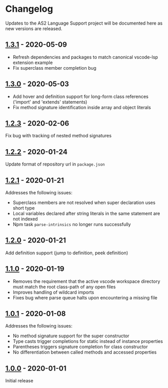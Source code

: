 # Changelog

Updates to the AS2 Language Support project will be documented here as new versions are released.

## [1.3.1](https://github.com/admvx/as2-language-support/compare/v1.3.0...v1.3.1) - 2020-05-09
- Refresh dependencies and packages to match canonical vscode-lsp extension example
- Fix superclass member completion bug

## [1.3.0](https://github.com/admvx/as2-language-support/compare/v1.2.3...v1.3.0) - 2020-05-03
- Add hover and definition support for long-form class references ('import' and 'extends' statements)
- Fix method signature identification inside array and object literals

## [1.2.3](https://github.com/admvx/as2-language-support/compare/v1.2.2...v1.2.3) - 2020-02-06
Fix bug with tracking of nested method signatures

## [1.2.2](https://github.com/admvx/as2-language-support/compare/v1.2.1...v1.2.2) - 2020-01-24
Update format of repository url in `package.json`

## [1.2.1](https://github.com/admvx/as2-language-support/compare/v1.2.0...v1.2.1) - 2020-01-21
Addresses the following issues:
- Superclass members are not resolved when super declaration uses short type
- Local variables declared after string literals in the same statement are not indexed
- Npm task `parse-intrinsics` no longer runs successfully

## [1.2.0](https://github.com/admvx/as2-language-support/compare/v1.1.0...v1.2.0) - 2020-01-21
Add definition support (jump to definition, peek definition)

## [1.1.0](https://github.com/admvx/as2-language-support/compare/v1.0.1...v1.1.0) - 2020-01-19
- Removes the requirement that the active vscode workspace directory must match the root class-path of any open files
- Improves handling of wildcard imports
- Fixes bug where parse queue halts upon encountering a missing file

## [1.0.1](https://github.com/admvx/as2-language-support/compare/v1.0.0...v1.0.1) - 2020-01-08
Addresses the following issues:
- No method signature support for the super constructor
- Type casts trigger completions for static instead of instance properties
- Parentheses triggers signature completion for class constructor
- No differentiation between called methods and accessed properties

## [1.0.0](https://github.com/admvx/as2-language-support/releases/tag/v1.0.0) - 2020-01-01
Initial release
